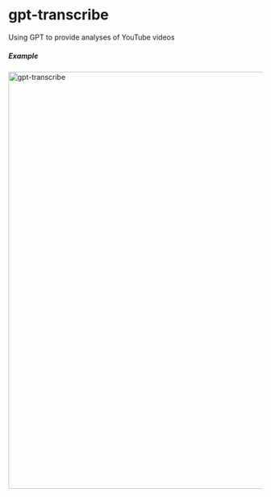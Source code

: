 # gpt-transcribe
Using GPT to provide analyses of YouTube videos

##### Example

<img width="827" alt="gpt-transcribe" src="https://github.com/clorth0/gpt-transcribe/assets/6087477/461dcb34-1e09-4877-9d08-4bb1e9bbd6b7">
